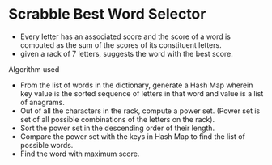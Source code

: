 # Scrabble Best Word Selector

-   Every letter has an associated score and the score of a word is comouted as the sum of the scores of its constituent letters.
-   given a rack of 7 letters, suggests the word with the best score.

Algorithm used

-   From the list of words in the dictionary, generate a Hash Map wherein key value is the sorted sequence of letters in that       word and value is a list of anagrams.
-   Out of all the characters in the rack, compute a power set.
   (Power set is set of all possible combinations of the letters on the rack).
-   Sort the power set in the descending order of their length.
-   Compare the power set with the keys in Hash Map to find the list of possible words.
-   Find the word with maximum score.


